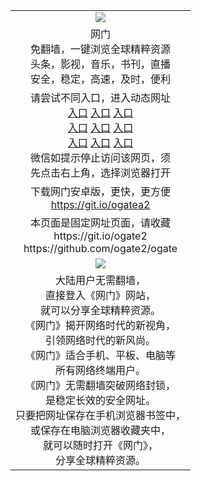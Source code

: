 <table>
  <tr>
    <td align=center><img src="https://cloud.githubusercontent.com/assets/11880933/13434984/f430fae2-e012-11e5-814f-c2df1e82b247.jpg" /></td>
  </tr>
  <tr>
    <td align=center>网门<br/>
      免翻墙，一键浏览全球精粹资源<br/>
      头条，影视，音乐，书刊，直播<br/>
      安全，稳定，高速，及时，便利<br/>
    </td>
  <tr>
    <td align=center>请尝试不同入口，进入动态网址<br/>      
      <a href="https://s3.us-east-2.amazonaws.com/ogateh/show.htm?from=oGateg">入口</a>
      <a href="https://s3.eu-west-2.amazonaws.com/ogatel/show.htm?from=oGateg">入口</a>
      <a href="https://konhgd.global.ssl.fastly.net/?from=oGateg">入口</a><br/>
      <a href="https://s3.ap-northeast-2.amazonaws.com/ogates/show.htm?from=oGateg">入口</a>
      <a href="https://s3.eu-central-1.amazonaws.com/ogatef/show.htm?from=oGateg">入口</a>
      <a href="https://s3.ap-south-1.amazonaws.com/ogatem/show.htm?from=oGateg">入口</a><br/>
      <a href="https://s3-us-west-1.amazonaws.com/ogaten/show.htm?from=oGateg">入口</a>
      <a href="https://s3.ca-central-1.amazonaws.com/ogatec/show.htm?from=oGateg">入口</a>
      <a href="https://s3-ap-northeast-1.amazonaws.com/ogatet/show.htm?from=oGateg">入口</a><br/>
      微信如提示停止访问该网页，须<br/>
      先点击右上角，选择浏览器打开<br/>
    </td>
  </tr>
  <tr>
    <td align=center>
      下载网门安卓版，更快，更方便<br/><a href="https://raw.githubusercontent.com/oGate2/up/master/oGate.apk">https://git.io/ogatea2</a><br/>
    </td>
  </tr>
  </tr>
    <tr>
    <td align=center>
      本页面是固定网址页面，请收藏<br/>
      https://git.io/ogate2<br/>
      https://github.com/ogate2/ogate<br/>
    </td>
  </tr>
  <tr>
    <td align=center><img src="https://raw.githubusercontent.com/oGate2/Up/master/oGate_640.jpg"/></td>
  </tr>
  <tr>
    <td align=center>
大陆用户无需翻墙，<br/>
直接登入《网门》网站，<br/>就可以分享全球精粹资源。<br/>
《网门》揭开网络时代的新视角，<br/>引领网络时代的新风尚。<br/>
《网门》适合手机、平板、电脑等<br/>所有网络终端用户。<br/>
《网门》无需翻墙突破网络封锁，<br/>是稳定长效的安全网址。<br/>
只要把网址保存在手机浏览器书签中，<br/>或保存在电脑浏览器收藏夹中，<br/>
就可以随时打开《网门》，<br/>
分享全球精粹资源。<br/></td>
  </tr>
</table>    
